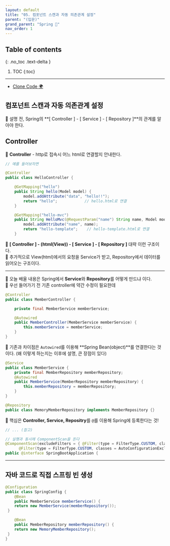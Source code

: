 ```yaml
---
layout: default
title: "05. 컴포넌트 스캔과 자동 의존관계 설정"
parent: "(입문)"
grand_parent: "Spring 🐍"
nav_order: 1
---
```


## Table of contents
{: .no_toc .text-delta }

1. TOC
{:toc}

---

* [Clone Code 🌍](https://github.com/EasyCoding-7/spring-entry/tree/5-1)

## 컴포넌트 스캔과 자동 의존관계 설정

🐍 설명 전, Spring의 **[ Controller ] - [ Service ] - [ Repository ]**의 관계를 알아야 한다.<br>

## Controller

🐍 **Controller** - http로 접속시 어느 html로 연결할지 안내한다.

```java
// 예를 들어보자면

@Controller
public class HelloController {

    @GetMapping("hello")
    public String hello(Model model) {
        model.addAttribute("data", "hello!!");
        return "hello";            // hello.html로 연결
    }

    @GetMapping("hello-mvc")
    public String HelloMvc(@RequestParam("name") String name, Model model) {
        model.addAttribute("name", name);
        return "hello-template";    // hello-template.html로 연결
    }
```

🐍 **[ Controller ] - (html(View)) - [ Service ] - [ Repository ]** 대략 이런 구조이다.<br>
🐍 추가적으로 View(html)에서의 요청을 Service가 받고, Repository에서 데이터를 읽어오는 구조이다.

---

🐍 오늘 배울 내용은 Spring에서 **Service**와 **Repository**를 어떻게 만드냐 이다.<br>
🐍 우선 들어가기 전 기존 controller에 약간 수정이 필요한데

```java
@Controller
public class MemberController {

    private final MemberService memberService;

    @Autowired
    public MemberController(MemberService memberService) {
        this.memberService = memberService;
    }
}
```

🐍 기존과 차이점은 `Autowired`를 이용해 **Spring Bean(object)**를 연결한다는 것이다. (왜 이렇게 하는지는 이후에 설명, 큰 장점이 있다)

```java
@Service
public class MemberService {
    private final MemberRepository memberRepository;
    @Autowired
    public MemberService(MemberRepository memberRepository) {
        this.memberRepository = memberRepository;
    }
}
```

```java
@Repository
public class MemoryMemberRepository implements MemberRepository {}
```

🐍 핵심은 **Controller, Service, Repositry**를 `@`를 이용해 Spring에 등록한다는 것!

```java
// ... (참고)

// 실행과 동시에 ComponentScan을 돈다
@ComponentScan(excludeFilters = { @Filter(type = FilterType.CUSTOM, classes = TypeExcludeFilter.class),
      @Filter(type = FilterType.CUSTOM, classes = AutoConfigurationExcludeFilter.class) })
public @interface SpringBootApplication {
```

---

## 자바 코드로 직접 스프링 빈 생성

```java
@Configuration
public class SpringConfig {
    @Bean
    public MemberService memberService() {
    return new MemberService(memberRepository());
 }

    @Bean
    public MemberRepository memberRepository() {
    return new MemoryMemberRepository();
 }
}
```